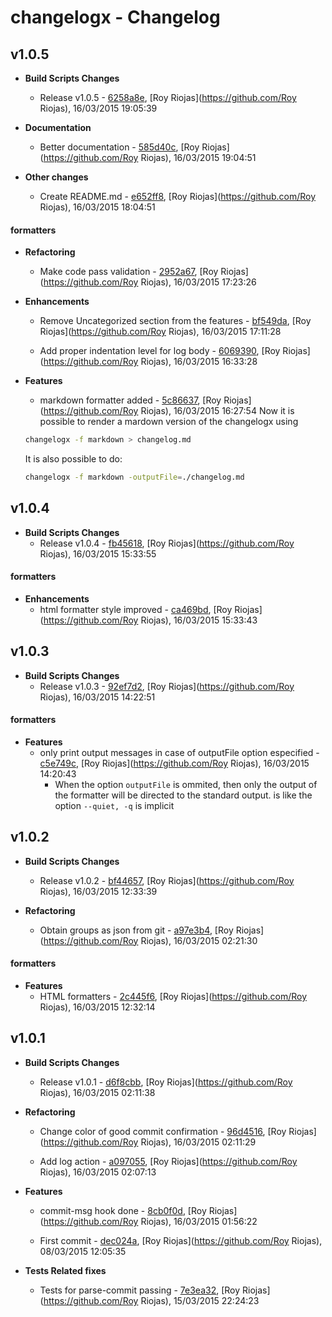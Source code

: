 
# changelogx - Changelog
## v1.0.5
- **Build Scripts Changes**
  - Release v1.0.5 - [6258a8e]( https://github.com/royriojas/changelogx/commit/6258a8e ), [Roy Riojas](https://github.com/Roy Riojas), 16/03/2015 19:05:39
    
- **Documentation**
  - Better documentation - [585d40c]( https://github.com/royriojas/changelogx/commit/585d40c ), [Roy Riojas](https://github.com/Roy Riojas), 16/03/2015 19:04:51
    
- **Other changes**
  - Create README.md - [e652ff8]( https://github.com/royriojas/changelogx/commit/e652ff8 ), [Roy Riojas](https://github.com/Roy Riojas), 16/03/2015 18:04:51
    
#### formatters
- **Refactoring**
  - Make code pass validation - [2952a67]( https://github.com/royriojas/changelogx/commit/2952a67 ), [Roy Riojas](https://github.com/Roy Riojas), 16/03/2015 17:23:26
    
- **Enhancements**
  - Remove Uncategorized section from the features - [bf549da]( https://github.com/royriojas/changelogx/commit/bf549da ), [Roy Riojas](https://github.com/Roy Riojas), 16/03/2015 17:11:28
    
  - Add proper indentation level for log body - [6069390]( https://github.com/royriojas/changelogx/commit/6069390 ), [Roy Riojas](https://github.com/Roy Riojas), 16/03/2015 16:33:28
    
- **Features**
  - markdown formatter added - [5c86637]( https://github.com/royriojas/changelogx/commit/5c86637 ), [Roy Riojas](https://github.com/Roy Riojas), 16/03/2015 16:27:54
    Now it is possible to render a mardown version of the changelogx using
   
   ```bash
   changelogx -f markdown > changelog.md
   ```
   
   It is also possible to do:
   
   ```bash
   changelogx -f markdown -outputFile=./changelog.md
   ```
   
## v1.0.4
- **Build Scripts Changes**
  - Release v1.0.4 - [fb45618]( https://github.com/royriojas/changelogx/commit/fb45618 ), [Roy Riojas](https://github.com/Roy Riojas), 16/03/2015 15:33:55
    
#### formatters
- **Enhancements**
  - html formatter style improved - [ca469bd]( https://github.com/royriojas/changelogx/commit/ca469bd ), [Roy Riojas](https://github.com/Roy Riojas), 16/03/2015 15:33:43
    
## v1.0.3
- **Build Scripts Changes**
  - Release v1.0.3 - [92ef7d2]( https://github.com/royriojas/changelogx/commit/92ef7d2 ), [Roy Riojas](https://github.com/Roy Riojas), 16/03/2015 14:22:51
    
#### formatters
- **Features**
  - only print output messages in case of outputFile option especified - [c5e749c]( https://github.com/royriojas/changelogx/commit/c5e749c ), [Roy Riojas](https://github.com/Roy Riojas), 16/03/2015 14:20:43
    - When the option `outputFile` is ommited, then only the output of the formatter will
     be directed to the standard output. is like the option `--quiet, -q` is implicit
   
## v1.0.2
- **Build Scripts Changes**
  - Release v1.0.2 - [bf44657]( https://github.com/royriojas/changelogx/commit/bf44657 ), [Roy Riojas](https://github.com/Roy Riojas), 16/03/2015 12:33:39
    
- **Refactoring**
  - Obtain groups as json from git - [a97e3b4]( https://github.com/royriojas/changelogx/commit/a97e3b4 ), [Roy Riojas](https://github.com/Roy Riojas), 16/03/2015 02:21:30
    
#### formatters
- **Features**
  - HTML formatters - [2c445f6]( https://github.com/royriojas/changelogx/commit/2c445f6 ), [Roy Riojas](https://github.com/Roy Riojas), 16/03/2015 12:32:14
    
## v1.0.1
- **Build Scripts Changes**
  - Release v1.0.1 - [d6f8cbb]( https://github.com/royriojas/changelogx/commit/d6f8cbb ), [Roy Riojas](https://github.com/Roy Riojas), 16/03/2015 02:11:38
    
- **Refactoring**
  - Change color of good commit confirmation - [96d4516]( https://github.com/royriojas/changelogx/commit/96d4516 ), [Roy Riojas](https://github.com/Roy Riojas), 16/03/2015 02:11:29
    
  - Add log action - [a097055]( https://github.com/royriojas/changelogx/commit/a097055 ), [Roy Riojas](https://github.com/Roy Riojas), 16/03/2015 02:07:13
    
- **Features**
  - commit-msg hook done - [8cb0f0d]( https://github.com/royriojas/changelogx/commit/8cb0f0d ), [Roy Riojas](https://github.com/Roy Riojas), 16/03/2015 01:56:22
    
  - First commit - [dec024a]( https://github.com/royriojas/changelogx/commit/dec024a ), [Roy Riojas](https://github.com/Roy Riojas), 08/03/2015 12:05:35
    
- **Tests Related fixes**
  - Tests for parse-commit passing - [7e3ea32]( https://github.com/royriojas/changelogx/commit/7e3ea32 ), [Roy Riojas](https://github.com/Roy Riojas), 15/03/2015 22:24:23
    
